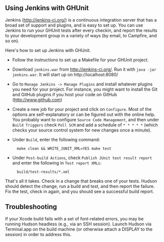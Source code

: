 ## Using Jenkins with GHUnit

Jenkins (http://jenkins-ci.org/) is a continuous integration server that has a broad set of support and plugins, and is easy to set up. You can use Jenkins to run your GHUnit tests after every checkin, and report the results to your development group in a variety of ways (by email, to Campfire, and so on).

Here's how to set up Jenkins with GHUnit.

- Follow the instructions to set up a Makefile for your GHUnit project.

- Download `jenkins.war` from http://jenkins-ci.org/. Run it with `java -jar jenkins.war`. It will start up on http://localhost:8080/

- Go to `Manage Jenkins -> Manage Plugins` and install whatever plugins you need for your project.  For instance, you might want to install the Git and GitHub plugins if you host your code on GitHub (http://www.github.com)

- Create a new job for your project and click on `Configure`. Most of the options are self-explanatory or can be figured out with the online help. You probably
want to configure `Source Code Management`, and then under `Build Triggers` check `Poll SCM` and add a schedule of `* * * * *` (which checks your source control system for new changes once a minute).

- Under `Build`, enter the following command:

        make clean && WRITE_JUNIT_XML=YES make test


- Under `Post-build Actions`, check `Publish JUnit test result report` and enter the following in `Test report XMLs`:

        build/test-results/*.xml


That's all it takes. Check in a change that breaks one of your tests. Hudson should detect the change, run a build and test, and then report the failure. Fix the test, check in again, and you should see a successful build report.

## Troubleshooting

If your Xcode build fails with a set of font-related errors, you may be running Hudson headless (e.g., via an SSH session). Launch Hudson via Terminal.app on the build machine (or otherwise attach a DISPLAY to the session) in order to address this.